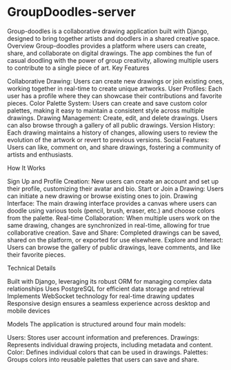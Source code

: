 # GroupDoodles-server
Group-doodles is a collaborative drawing application built with Django, designed to bring together artists and doodlers in a shared creative space.
Overview
Group-doodles provides a platform where users can create, share, and collaborate on digital drawings. The app combines the fun of casual doodling with the power of group creativity, allowing multiple users to contribute to a single piece of art.
Key Features

Collaborative Drawing: Users can create new drawings or join existing ones, working together in real-time to create unique artworks.
User Profiles: Each user has a profile where they can showcase their contributions and favorite pieces.
Color Palette System: Users can create and save custom color palettes, making it easy to maintain a consistent style across multiple drawings.
Drawing Management: Create, edit, and delete drawings. Users can also browse through a gallery of all public drawings.
Version History: Each drawing maintains a history of changes, allowing users to review the evolution of the artwork or revert to previous versions.
Social Features: Users can like, comment on, and share drawings, fostering a community of artists and enthusiasts.

How It Works

Sign Up and Profile Creation: New users can create an account and set up their profile, customizing their avatar and bio.
Start or Join a Drawing: Users can initiate a new drawing or browse existing ones to join.
Drawing Interface: The main drawing interface provides a canvas where users can doodle using various tools (pencil, brush, eraser, etc.) and choose colors from the palette.
Real-time Collaboration: When multiple users work on the same drawing, changes are synchronized in real-time, allowing for true collaborative creation.
Save and Share: Completed drawings can be saved, shared on the platform, or exported for use elsewhere.
Explore and Interact: Users can browse the gallery of public drawings, leave comments, and like their favorite pieces.

Technical Details

Built with Django, leveraging its robust ORM for managing complex data relationships
Uses PostgreSQL for efficient data storage and retrieval
Implements WebSocket technology for real-time drawing updates
Responsive design ensures a seamless experience across desktop and mobile devices

Models
The application is structured around four main models:

Users: Stores user account information and preferences.
Drawings: Represents individual drawing projects, including metadata and content.
Color: Defines individual colors that can be used in drawings.
Palettes: Groups colors into reusable palettes that users can save and share.
